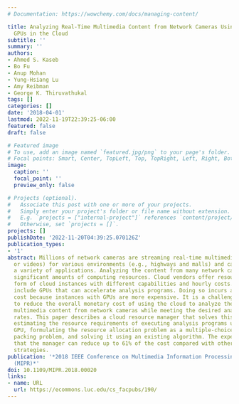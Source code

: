 ```yaml
---
# Documentation: https://wowchemy.com/docs/managing-content/

title: Analyzing Real-Time Multimedia Content from Network Cameras Using CPUs and
  GPUs in the Cloud
subtitle: ''
summary: ''
authors:
- Ahmed S. Kaseb
- Bo Fu
- Anup Mohan
- Yung-Hsiang Lu
- Amy Reibman
- George K. Thiruvathukal
tags: []
categories: []
date: '2018-04-01'
lastmod: 2022-11-19T22:39:25-06:00
featured: false
draft: false

# Featured image
# To use, add an image named `featured.jpg/png` to your page's folder.
# Focal points: Smart, Center, TopLeft, Top, TopRight, Left, Right, BottomLeft, Bottom, BottomRight.
image:
  caption: ''
  focal_point: ''
  preview_only: false

# Projects (optional).
#   Associate this post with one or more of your projects.
#   Simply enter your project's folder or file name without extension.
#   E.g. `projects = ["internal-project"]` references `content/project/deep-learning/index.md`.
#   Otherwise, set `projects = []`.
projects: []
publishDate: '2022-11-20T04:39:25.070126Z'
publication_types:
- '1'
abstract: Millions of network cameras are streaming real-time multimedia content (images
  or videos) for various environments (e.g., highways and malls) and can be used for
  a variety of applications. Analyzing the content from many network cameras requires
  significant amounts of computing resources. Cloud vendors offer resources in the
  form of cloud instances with different capabilities and hourly costs. Some instances
  include GPUs that can accelerate analysis programs. Doing so incurs additional monetary
  cost because instances with GPUs are more expensive. It is a challenging problem
  to reduce the overall monetary cost of using the cloud to analyze the real-time
  multimedia content from network cameras while meeting the desired analysis frame
  rates. This paper describes a cloud resource manager that solves this problem by
  estimating the resource requirements of executing analysis programs using CPU or
  GPU, formulating the resource allocation problem as a multiple-choice vector bin
  packing problem, and solving it using an existing algorithm. The experiments show
  that the manager can reduce up to 61% of the cost compared with other allocation
  strategies.
publication: '*2018 IEEE Conference on Multimedia Information Processing and Retrieval
  (MIPR)*'
doi: 10.1109/MIPR.2018.00020
links:
- name: URL
  url: https://ecommons.luc.edu/cs_facpubs/190/
---
```

